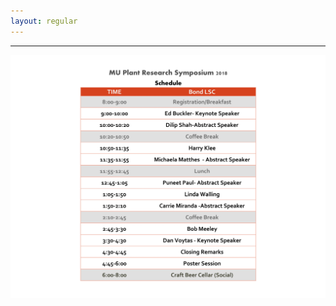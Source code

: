 ```yaml
---
layout: regular
---
```




<hr style="clear: both;" />

<img src="/img/final2-schedule2018.jpg" style="max-width:100%"/>

